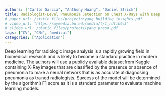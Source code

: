 ```yaml
---
authors: ["Carlos Garcia", "Anthony Huang", "Daniel Strick"]
title: Radiologist-Level Pneumonia Detection on Chest X-Rays with Deep Learning
# paper_url: /static_files/projects/yang_building_insights.pdf
# video_url: "https://mymedia.bu.edu/media/t/1_rdtih9o5"
# slides_url: /static_files/projects/yang_preso.pdf
tags: ["CV", "CNN", "medical"]
categories: ["Application"]
---
```


Deep learning for radiologic image analysis is a rapidly growing field in biomedical research and is likely to become a standard practice in modern medicine. The authors will use a publicly available dataset from Kaggle containing X-Ray images that are classified by the presence or absence of pneumonia to make a neural network that is as accurate at diagnosing pneumonia as trained radiologists. Success of the model will be determined by the algorithm’s F1 score as it is a standard parameter to evaluate machine learning models.
